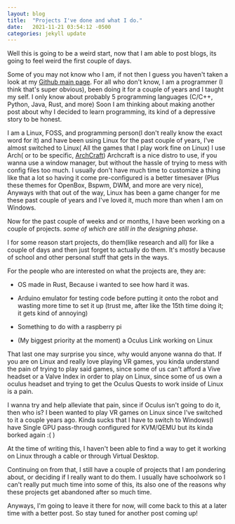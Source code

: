 ```yaml
---
layout: blog
title:  "Projects I've done and what I do."
date:   2021-11-21 03:54:12 -0500
categories: jekyll update
---
```


Well this is going to be a weird start, now that I am able to post blogs, its going to feel weird the first couple of days.

Some of you may not know who I am, if not then I guess you haven't taken a look at my [Github main page](https://github.com/MilkJug1). For all who don't know, I am a programmer (I think that's super obvious), been doing it for a couple of years and I taught my self. I only know about probably 5 programming languages (C/C++, Python, Java, Rust, and more) Soon I am thinking about making another post about why I decided to learn programming, its kind of a depressive story to be honest.

I am a Linux, FOSS, and programming person(I don't really know the exact word for it) and have been using Linux for the past couple of years, I've almost switched to Linux( All the games that I play work fine on Linux) I use Arch( or to be specific, [ArchCraft](https://archcraft.io/)) Archcraft is a nice distro to use, if you wanna use a window manager, but without the hassle of trying to mess with config files too much. I usually don't have much time to customize a thing like that a lot so having it come pre-configured is a better timesaver (Plus these themes for OpenBox, Bspwm, DWM, and more are very nice), Anyways with that out of the way, Linux has been a game changer for me these past couple of years and I've loved it, much more than when I am on Windows.

Now for the past couple of weeks and or months, I have been working on a couple of projects. *some of which are still in the designing phase*.

I for some reason start projects, do them(like research and all) for like a couple of days and then just forget to actually do them. It's mostly because of school and other personal stuff that gets in the ways.

For the people who are interested on what the projects are, they are:

- OS made in Rust, Because i wanted to see how hard it was.
    
- Arduino emulator for testing code before putting it onto the robot and wasting more time to set it up (trust me, after like the 15th time doing it; it gets kind of annoying)
    
- Something to do with a raspberry pi
    
- (My biggest priority at the moment) a Oculus Link working on Linux
    

That last one may surprise you since, why would anyone wanna do that.
If you are on Linux and really love playing VR games, you kinda understand the pain of trying to play said games, since some of us can't afford a Vive headset or a Valve Index in order to play on Linux, since some of us own a oculus headset and trying to get the Oculus Quests to work inside of Linux is a pain.

I wanna try and help alleviate that pain, since if Oculus isn't going to do it, then who is? I been wanted to play VR games on Linux since I've switched to it a couple years ago. Kinda sucks that I have to switch to Windows(I have Single GPU pass-through configured for KVM/QEMU but its kinda borked again :( )

At the time of writing this, I haven't been able to find a way to get it working on Linux through a cable or through Virtual Desktop.

Continuing on from that, I still have a couple of projects that I am pondering about, or deciding if I really want to do them. I usually have schoolwork so I can't really put much time into some of this, its also one of the reasons why these projects get abandoned after so much time.

Anyways, I'm going to leave it there for now, will come back to this at a later time with a better post. So stay tuned for another post coming up!
